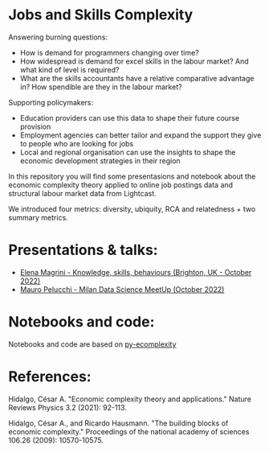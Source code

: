# Jobs and Skills Complexity

Answering burning questions:
- How is demand for programmers changing over time?
- How widespread is demand for excel skills in the labour market? And what kind of level is required? 
- What are the skills accountants have a relative comparative advantage in? How spendible are they in the labour market?


Supporting policymakers:
- Education providers can use this data to shape their future course provision
- Employment agencies can better tailor and expand the support they give to people who are looking for jobs
- Local and regional organisation can use the insights to shape the economic development strategies in their region

In this repository you will find some presentasions and notebook about the economic complexity theory applied to online job postings data and structural labour market data from Lightcast.

We introduced four metrics: diversity, ubiquity, RCA and relatedness + two summary metrics.

# Presentations & talks:

- [Elena Magrini - Knowledge, skills, behaviours (Brighton, UK - October 2022)](https://github.com/Lightcast-Global-Innovation/jobs-complexity/blob/main/Lightcast%20presentation%20-%20Brighton%20workshop%20-%20Elena%20Magrini%20-%20October%202022.pdf)
- [Mauro Pelucchi - Milan Data Science MeetUp (October 2022)](https://github.com/Lightcast-Global-Innovation/jobs-complexity/blob/main/ECI%20MauroPelucchi%20-%20Milan%20Data%20Science%20MeetUp%20-%20October%202022.pdf)

# Notebooks and code:

Notebooks and code are based on [py-ecomplexity](https://github.com/cid-harvard/py-ecomplexity)

# References:

Hidalgo, César A. "Economic complexity theory and applications." Nature Reviews Physics 3.2 (2021): 92-113.

Hidalgo, César A., and Ricardo Hausmann. "The building blocks of economic complexity." Proceedings of the national academy of sciences 106.26 (2009): 10570-10575.


